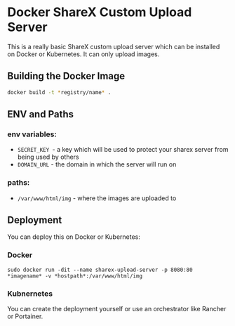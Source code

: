 # Docker ShareX Custom Upload Server

This is a really basic ShareX custom upload server which can be installed on Docker or Kubernetes. It can only upload images.

## Building the Docker Image

```bash
docker build -t *registry/name* .
```

## ENV and Paths

### env variables:

- `SECRET_KEY `- a key which will be used to protect your sharex server from being used by others
- `DOMAIN_URL` - the domain in which the server will run on

### paths:

- `/var/www/html/img` - where the images are uploaded to

## Deployment

You can deploy this on Docker or Kubernetes:

### Docker

```
sudo docker run -dit --name sharex-upload-server -p 8080:80 *imagename* -v *hostpath*:/var/www/html/img
```

### Kubnernetes

You can create the deployment yourself or use an orchestrator like Rancher or Portainer.